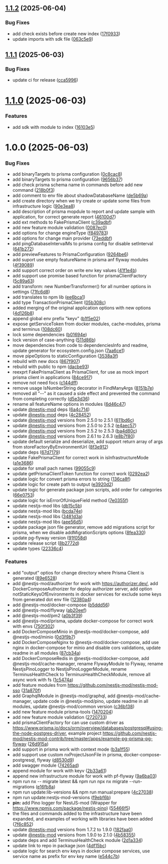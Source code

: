 ## [1.1.2](https://github.com/nestjs-mod/nestjs-mod-contrib/compare/notifications-v1.1.1...notifications-v1.1.2) (2025-06-04)


### Bug Fixes

* add check exists before create new index ([17f0933](https://github.com/nestjs-mod/nestjs-mod-contrib/commit/17f0933310276b104b4b0a8c30aea804b9d7223d))
* update imports with sdk file ([063c5e9](https://github.com/nestjs-mod/nestjs-mod-contrib/commit/063c5e983efbcc64aaea30707092f35beeacc54f))

## [1.1.1](https://github.com/nestjs-mod/nestjs-mod-contrib/compare/notifications-v1.1.0...notifications-v1.1.1) (2025-06-03)


### Bug Fixes

* update ci for release ([cca5996](https://github.com/nestjs-mod/nestjs-mod-contrib/commit/cca59960020755f8dce31023c035a4289b7e8be0))

# [1.1.0](https://github.com/nestjs-mod/nestjs-mod-contrib/compare/notifications-v1.0.0...notifications-v1.1.0) (2025-06-03)


### Features

* add sdk with module to index ([16103e5](https://github.com/nestjs-mod/nestjs-mod-contrib/commit/16103e597841a86b9c02e2e927f565bf4169369b))

# 1.0.0 (2025-06-03)


### Bug Fixes

* add binaryTargets to prisma configuration ([0c8cac8](https://github.com/nestjs-mod/nestjs-mod-contrib/commit/0c8cac846eda9f03e5b06b18253d9eaf0935170d))
* add binaryTargets to prisma configuration ([9656b37](https://github.com/nestjs-mod/nestjs-mod-contrib/commit/9656b3783dbd1d4a36eb763d26abf075b0bc9453))
* add check prisma schema name in commands before add new command ([218b0f3](https://github.com/nestjs-mod/nestjs-mod-contrib/commit/218b0f360643909783dea7472c7e49b5f0769938))
* add comment to env file about shadowDatabaseName ([de5b69a](https://github.com/nestjs-mod/nestjs-mod-contrib/commit/de5b69a4f04e0bbb47b86f59bcf9c8811c8a7dfb))
* add create directory when we try create or update some files from infrastructure logic ([90e3ea8](https://github.com/nestjs-mod/nestjs-mod-contrib/commit/90e3ea87a136002966e3b973a69caab1421f9423))
* add description of prisma mopdule to report and update sample with application, for correct generate report ([46100d7](https://github.com/nestjs-mod/nestjs-mod-contrib/commit/46100d7ce06d3481e4cef79b47de3dd73af83961))
* add ext methods to FakePrismaClient ([c39adbf](https://github.com/nestjs-mod/nestjs-mod-contrib/commit/c39adbf05b2571a6f35990027f8428553e8f45c6))
* add new feature module validation ([0087ec0](https://github.com/nestjs-mod/nestjs-mod-contrib/commit/0087ec0dba577c52f60dba437bc2ced042f5b0bd))
* add options for change engineType ([f849783](https://github.com/nestjs-mod/nestjs-mod-contrib/commit/f849783e05cb703f36687aea1407ba1f7212d264))
* add options for change main provider ([73eddbf](https://github.com/nestjs-mod/nestjs-mod-contrib/commit/73eddbf387de804e985b79a8b3aa85824759a97a))
* add pingDatabaseIntervalMs to prisma config for disable setInterval ([641b272](https://github.com/nestjs-mod/nestjs-mod-contrib/commit/641b272e030e175d85f3098d454c74e5dce6bfa0))
* add previewFeatures to PrismaConfiguration ([9264be6](https://github.com/nestjs-mod/nestjs-mod-contrib/commit/9264be682010f091c0b0dd8ef3e92fb170d7d2f1))
* add suport use empty featureName in prisma anf flyway modules ([4f39089](https://github.com/nestjs-mod/nestjs-mod-contrib/commit/4f3908968f703d7607d2c4de85fc39792c5cc628))
* add support correct order on write env key values ([41f1e4b](https://github.com/nestjs-mod/nestjs-mod-contrib/commit/41f1e4b0a922327855461e4a2917e79aeba165d9))
* add support use promise based function for prismaClientFactory ([5c89a63](https://github.com/nestjs-mod/nestjs-mod-contrib/commit/5c89a63be2823e3d5f355c9d075cf22fbb9baeab))
* add transform: new NumberTransformer() for all number options in settings ([71fc6d8](https://github.com/nestjs-mod/nestjs-mod-contrib/commit/71fc6d84936e4ba0dfa0881a2e1ff57b5b03914f))
* add translates to npm lib ([ee6bca1](https://github.com/nestjs-mod/nestjs-mod-contrib/commit/ee6bca107318416da3aedb02f4cccb3ae8bbd936))
* add type TransactionPrismaClient ([05b308c](https://github.com/nestjs-mod/nestjs-mod-contrib/commit/05b308c6bbd4aab8595d51b50e8aef93751dc0c2))
* added merging of the original application options with new options ([4d126b8](https://github.com/nestjs-mod/nestjs-mod-contrib/commit/4d126b8b42fdc50b2f4222202e6151ba49568baa))
* append global env prefix "keyv" ([b1f5e02](https://github.com/nestjs-mod/nestjs-mod-contrib/commit/b1f5e02e601df2a127948ff22f02da35b478b442))
* expose getServiceToken from docker modules, cache-modules, prisma and terminus ([108dc60](https://github.com/nestjs-mod/nestjs-mod-contrib/commit/108dc606fe4a8bb0f91375b244814ac32dbc7525))
* lock some dependencies ([b01694e](https://github.com/nestjs-mod/nestjs-mod-contrib/commit/b01694e6366a135b7dec051b31ac6d7b608c0bb1))
* lock version of case-anything ([511d86b](https://github.com/nestjs-mod/nestjs-mod-contrib/commit/511d86bec4dad6bf0a4f6985c5dbe197fbdb7983))
* move dependencies from code to dependenciesInfo and readme, update generator for ecosystem.config.json ([7aa6ce1](https://github.com/nestjs-mod/nestjs-mod-contrib/commit/7aa6ce1bac8c0f5938d939f3d463c490882dc47c))
* move pipeOptions to staticConfiguration ([3538a3f](https://github.com/nestjs-mod/nestjs-mod-contrib/commit/3538a3f294ea567e39f2d326eaac5bfb292348fa))
* rebuild with new docs ([867f907](https://github.com/nestjs-mod/nestjs-mod-contrib/commit/867f907561b86a3ea61367ddbd2ac183609f3815))
* rebuild with public to npm ([dacbe93](https://github.com/nestjs-mod/nestjs-mod-contrib/commit/dacbe93e6a3eb2e3ab225091745956ff28fe2dd4))
* reexprt FakePrismaClient as PrismaClient, for use as mock import prisma client in applications ([84ce917](https://github.com/nestjs-mod/nestjs-mod-contrib/commit/84ce9176c317976ee9ff4de9745038c09c443302))
* remove not need focs ([c144dff](https://github.com/nestjs-mod/nestjs-mod-contrib/commit/c144dff9db468994c5956e7d3f4a65e6abbc2a8c))
* remove usage IsNumberString decorator in FindManyArgs ([8151b7e](https://github.com/nestjs-mod/nestjs-mod-contrib/commit/8151b7e032bd79f41720f6cda6b681e9c2ecc2af))
* removed all "--" as it caused a side effect and prevented the command from completing correctly ([d5e3d36](https://github.com/nestjs-mod/nestjs-mod-contrib/commit/d5e3d36417120bdd576a03b82837cd9d7c3bbcf8))
* rename all featureName options in modules ([6d46c47](https://github.com/nestjs-mod/nestjs-mod-contrib/commit/6d46c475c75023b4eaf53cb8d6ba7640bfad3ad6))
* update [@nestjs-mod](https://github.com/nestjs-mod) deps ([6a4c714](https://github.com/nestjs-mod/nestjs-mod-contrib/commit/6a4c714ca98be0b871e2f5ab5dabf3339337fee5))
* update [@nestjs-mod](https://github.com/nestjs-mod) deps ([4c28452](https://github.com/nestjs-mod/nestjs-mod-contrib/commit/4c28452792a17d311ae825f5d100be537f682e07))
* update [@nestjs-mod](https://github.com/nestjs-mod) versions from 2.5.0 to 2.5.1 ([611bd6c](https://github.com/nestjs-mod/nestjs-mod-contrib/commit/611bd6ccf9fc78c63b7666625874e68420f5a357))
* update [@nestjs-mod](https://github.com/nestjs-mod) versions from 2.5.0 to 2.5.2 ([e4aec57](https://github.com/nestjs-mod/nestjs-mod-contrib/commit/e4aec57531c6fbb456fb1e4d19c3984e9533dd9b))
* update [@nestjs-mod](https://github.com/nestjs-mod) versions from 2.5.2 to 2.5.3 ([ba4d80c](https://github.com/nestjs-mod/nestjs-mod-contrib/commit/ba4d80c6fb0c0fcd2dc608efa5abf581bb01bc43))
* update [@nestjs-mod](https://github.com/nestjs-mod) versions from 2.6.1 to 2.6.3 ([e8b7f80](https://github.com/nestjs-mod/nestjs-mod-contrib/commit/e8b7f8084cdb5ac15bf8ea127139adc1735214a1))
* update default serialize and deserialize, add support return array of args from storeFactoryByEnvironmentUrl ([8f3e912](https://github.com/nestjs-mod/nestjs-mod-contrib/commit/8f3e912e0a450c5ca3889cfdb39109f4f4386e10))
* update deps ([67d7179](https://github.com/nestjs-mod/nestjs-mod-contrib/commit/67d7179e8078b8cb0bd7fdc3874563bc91c4e031))
* update FakePrismaClient for correct work in isInfrastructureMode ([a1e3686](https://github.com/nestjs-mod/nestjs-mod-contrib/commit/a1e3686a0f2e554174f14eb15ae4dd72f7d4752b))
* update for small pach names ([99055c9](https://github.com/nestjs-mod/nestjs-mod-contrib/commit/99055c97d0d4a2a90d6174e93b6d28e1e4e37949))
* update getPrismaClientToken function for correct work ([0292ea2](https://github.com/nestjs-mod/nestjs-mod-contrib/commit/0292ea2a6963c624d0e5eaca4b11846cae52120c))
* update logic for convert prisma errors to string ([136ca8f](https://github.com/nestjs-mod/nestjs-mod-contrib/commit/136ca8f3e0cffd02f538219676dc08b9e5c7faa3))
* update logic for create path to output ([e3920d2](https://github.com/nestjs-mod/nestjs-mod-contrib/commit/e3920d25b206a2c5394a1fc4a8f1c4c62665a4fa))
* update logic for generate package json scripts, add order for categories ([66e0753](https://github.com/nestjs-mod/nestjs-mod-contrib/commit/66e07536875d5574fefb6e307e6dfd17c1596ca8))
* update logic for isErrorOfUniqueField method ([7e0355f](https://github.com/nestjs-mod/nestjs-mod-contrib/commit/7e0355f45e257fd3f6b3cbfe729ff343e39cb616))
* update nestjs-mod libs ([db15c5b](https://github.com/nestjs-mod/nestjs-mod-contrib/commit/db15c5b3d48b0844c66d437e00a15a690610da1a))
* update nestjs-mod libs ([bcda74e](https://github.com/nestjs-mod/nestjs-mod-contrib/commit/bcda74e33d42f9e79b48ef33dd0e5ec1c578eb5c))
* update nestjs-mod libs ([3481d3a](https://github.com/nestjs-mod/nestjs-mod-contrib/commit/3481d3aac9e53003aa9109ee070c11f9d85853aa))
* update nestjs-mod libs ([aee56d5](https://github.com/nestjs-mod/nestjs-mod-contrib/commit/aee56d58a3d60cb3d1969cea12cf1f8c27cbdf57))
* update package json file generator, remove add migrations script for prisma, when we disable addMigrationScripts options ([8fea330](https://github.com/nestjs-mod/nestjs-mod-contrib/commit/8fea33032be53cdb3f048bd4f1b4a0152719d34f))
* update pg-flyway version ([91f058d](https://github.com/nestjs-mod/nestjs-mod-contrib/commit/91f058d7325f604825f310041bc120a647a6d24a))
* update release script ([8b2772d](https://github.com/nestjs-mod/nestjs-mod-contrib/commit/8b2772db82e890bcb9350be25ae93d95c552587a))
* update types ([22336c4](https://github.com/nestjs-mod/nestjs-mod-contrib/commit/22336c435e1947fcc00b317e0b0160071c304bca))


### Features

* add "output" optios for change directory where Prisma Client is generated ([89e6528](https://github.com/nestjs-mod/nestjs-mod-contrib/commit/89e65282dd1abd799795983c88da8658e6a203f5))
* add @nestjs-mod/authorizer for work with https://authorizer.dev/, add DockerComposeAuthorizer for deploy authorizer server, add option notStaticKeysOfEnvironments in docker services for exclude some keys from generated dot env file ([12380a4](https://github.com/nestjs-mod/nestjs-mod-contrib/commit/12380a4c690345265b4df02de51250c96f21e417))
* add @nestjs-mod/docker-compose ([b5ddd56](https://github.com/nestjs-mod/nestjs-mod-contrib/commit/b5ddd569e4374939e5760b13bbd1246dd59673d3))
* add @nestjs-mod/flyway ([ab20eef](https://github.com/nestjs-mod/nestjs-mod-contrib/commit/ab20eef94166f6be10b39d2ef72ac8873ddb691c))
* add @nestjs-mod/pm2 ([a0b3f39](https://github.com/nestjs-mod/nestjs-mod-contrib/commit/a0b3f392976d9380f2f7efb3c1ed5825e741e87e))
* add @nestjs-mod/prisma, update docker-compose for correct work with envs ([750f302](https://github.com/nestjs-mod/nestjs-mod-contrib/commit/750f3022e42dd7af3aca2344d92bb1406b9009cc))
* add DockerComposeMinio in @nestjs-mod/docker-compose, add @nestjs-mod/minio ([0d3f9b7](https://github.com/nestjs-mod/nestjs-mod-contrib/commit/0d3f9b74ad4eb79476eda1be6266bac636d3d4a5))
* add DockerComposeNginx to @nestjs-mod/docker-compose, add use nginx in docker-compose for minio and disable cors validations, update readme in all modules ([87cb34a](https://github.com/nestjs-mod/nestjs-mod-contrib/commit/87cb34ad31aab7e8d5fbc9510d43b501529ac9d0))
* add DockerComposeRedis in @nestjs-mod/docker-compose, add @nestjs-mod/cache-manager, rename FlywayModule to Flyway, rename NestjsPinoLogger to NestjsPinoLoggerModule, rename TerminusHealthCheck to TerminusHealthCheckModule, remove all async work with fs ([1c5474a](https://github.com/nestjs-mod/nestjs-mod-contrib/commit/1c5474afc696d3e23f38fdf3e0865ab75bc71446))
* add feature modules from https://github.com/nestjs-mod/nestjs-mod-sso ([31a870f](https://github.com/nestjs-mod/nestjs-mod-contrib/commit/31a870fb40f20e9a8f03ecb14dd1a341c60551a5))
* add GraphqlModule in @nestjs-mod/graphql, add @nestjs-mod/cache-manager, update code in @nestjs-mod/pino, update readme in all modules, update @nestjs-mod/common version ([c36b138](https://github.com/nestjs-mod/nestjs-mod-contrib/commit/c36b13870b6754a80c38a482aa0cb34bddafa2ed))
* add new feature module prisma-tools ([1470204](https://github.com/nestjs-mod/nestjs-mod-contrib/commit/14702041c2ad290234260a57652cd03c6314dcc5))
* add new feature module validation ([2720733](https://github.com/nestjs-mod/nestjs-mod-contrib/commit/27207339ea061c88401ce5233d187c239c76d1a1))
* add prismaClientFactory for can use custom driver as https://www.prisma.io/docs/orm/overview/databases/postgresql#using-the-node-postgres-driver, example project https://github.com/nestjs-mod/nestjs-mod-contrib/tree/master/apps/example-pg-prisma-pg-flyway ([26d915a](https://github.com/nestjs-mod/nestjs-mod-contrib/commit/26d915aa1644648c09f1cbcad5b83a91a21a62b6))
* add support in prisma work with context mode ([b3a1f55](https://github.com/nestjs-mod/nestjs-mod-contrib/commit/b3a1f55cfb6ef7f1708298fbfd69752735a0d160))
* add support use custom nxProjectJsonFile in prisma, docker-compose-postgresql, flyway ([d8530d9](https://github.com/nestjs-mod/nestjs-mod-contrib/commit/d8530d9ed591af51e86f645a4320def58ecff227))
* add swagger module ([74265ad](https://github.com/nestjs-mod/nestjs-mod-contrib/commit/74265ad64bd0f3c68174e76bbcb7bf9184122699))
* append module for work with keyv ([2b33a61](https://github.com/nestjs-mod/nestjs-mod-contrib/commit/2b33a614ed2f11e5a2acb4548dc6b7e322afaa3f))
* append new infrastructure module for work with pf-flyway ([9a6ba03](https://github.com/nestjs-mod/nestjs-mod-contrib/commit/9a6ba03c3c9267da0c436abfaa42d0efd89facbe))
* npm run nx -- migrate latest && npm run npx nx migrate --run-migrations ([e16fb8a](https://github.com/nestjs-mod/nestjs-mod-contrib/commit/e16fb8a6648061448de7de441e0d26a4c72324f4))
* npm run update:lib-versions && npm run manual:prepare ([4c27038](https://github.com/nestjs-mod/nestjs-mod-contrib/commit/4c270386e5cff279438ccce4905ddc352220c0e1))
* npm run update:nestjs-mod-versions ([f9ebf6b](https://github.com/nestjs-mod/nestjs-mod-contrib/commit/f9ebf6b0791ad9661f7fde0f637c65738c498c9c))
* **pin:** add Pino logger for NestJS-mod (Wrapper for https://www.npmjs.com/package/nestjs-pino) ([55466f5](https://github.com/nestjs-mod/nestjs-mod-contrib/commit/55466f52ccf1792a5a4f32df80e574be4da71952))
* the files and commands added to the infrastructure have been expanded, and examples of working with libraries have been added ([7f6c852](https://github.com/nestjs-mod/nestjs-mod-contrib/commit/7f6c8522f51397ef78a36d6bae09a62f19418518))
* update [@nestjs-mod](https://github.com/nestjs-mod) versions from 1.7.2 to 1.9.0 ([182faa0](https://github.com/nestjs-mod/nestjs-mod-contrib/commit/182faa05ab60dd8e2f13f3fb04b472a7a05f6a75))
* update [@nestjs-mod](https://github.com/nestjs-mod) versions from 1.9.0 to 2.1.0 ([4b58355](https://github.com/nestjs-mod/nestjs-mod-contrib/commit/4b58355f755d25ac94fe9267efb9439e23c73a21))
* update deps and add TerminusHealthCheck module ([2d1a334](https://github.com/nestjs-mod/nestjs-mod-contrib/commit/2d1a334291246adf3e7e3ccd83346eda113ad31a))
* update link to repo in package json ([4df15bc](https://github.com/nestjs-mod/nestjs-mod-contrib/commit/4df15bc71890fffe124389c790d2c02443719116))
* update logic for search env keys in docker compose services, use service name as prefix for env key name ([e544c7b](https://github.com/nestjs-mod/nestjs-mod-contrib/commit/e544c7b093094d5ccb1b9766430ac1e5e434a475))
